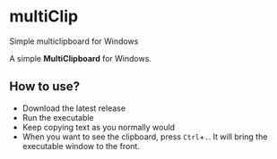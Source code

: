 # multiClip
Simple multiclipboard for Windows

A simple **MultiClipboard** for Windows.

## How to use?
- Download the latest release
- Run the executable
- Keep copying text as you normally would
- When you want to see the clipboard, press `Ctrl`+`.`. It will bring the executable window to the front.

